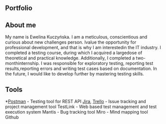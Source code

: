 ## Portfolio

## About me
My name is Ewelina Kuczyńska. I am a meticulous, conscientious and curious about new challenges person. Ivalue the opportunity for professional development, and that is why I am interestedin the IT industry. I completed a testing course, during which I acquired a largedose of theoretical and practical knowledge. Additionally, I completed a two-monthinternship. I was responsible for exploratory testing, reporting test results,reporting errors and writing test cases based on documentation. In the future, I would like to develop further by mastering testing skills.

## Tools

*[Postman](https://www.postman.com/) - Testing tool for REST API
[Jira](https://www.atlassian.com/software/jira), [Trello](https://trello.com/) - Issue tracking and project management tool
TestLink - Web based test management and test execution system
Mantis - Bug tracking tool
Miro - Mind mapping tool
Github
